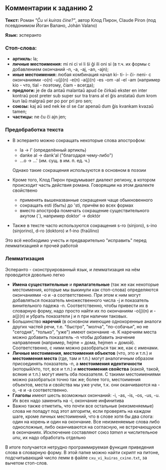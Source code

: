 ## Комментарии к заданию 2

**Текст:** Роман _"Ĉu vi kuiras ĉine?"_, автор Клод Пирон, Claude Piron (под псевдонимом Йоган Валано, Johán Valano)

**Язык:** эсперанто

### Стоп-слова: 
- **артикль:** la;
- **личные местоимения:** mi ni ci vi li ŝi ĝi ili oni si (в т.ч. их формы с добавлением окончаний -n, -a, -aj, -an, -ajn);
- **иные местоимения:** любая комбинация начал ki- ti- i- ĉi- neni- с окончаниями -o(n) -u(j)(n) -e(n) -a(j)(n) -es -om -al -el -am (например kio - что, tial - поэтому, ĉiam - всегда);
- **предлоги:** je de da antaŭ malantaŭ apud ĉe ĉirkaŭ ekster en inter kontraŭ post preter sub super sur tra trans al el ĝis anstataŭ dum krom kun laŭ malgraŭ per po por pri pro sen;
- **союзы:** kaj aŭ sed nek ke ol se ĉar apenaŭ dum ĝis kvankam kvazaŭ tamen;
- **частицы:** ne ĉu ĉi ajn jen;

### Предобработка текста
- В эсперанто можно сокращать некоторые слова апострофом:
  - la → l' (определённый артикль)
  - danke al → dank'al ("благодаря чему-либо")
  - ...o → ...' (им. сущ. в им. п. ед. ч.)

  Однако такие сокращения используются в основном в поэзии
- Кроме того, Клод Пирон придумывает диалект региону, в котором происходит часть действия романа. Говорящим на этом диалекте свойствено
  - применять вышеназванные сокращения чаще обыкновенного
  - сокращать esti (быть) до 'sti, причём во всех формах
  - вместо апострофа помечать сокращение существительного акутом (ˊ), например doktor' → doktór
- Также в тексте часто используются сокращения s-ro (sinjoro), s-ino (sinjorino), d-ro (doktoro) и f-ino (fraŭlino)

Это всё необходимо учесть и предварительно "исправить" перед лемматизацией и прочей работой

### Лемматизация
Эсперанто - сконструированный язык, и лемматизация на нём проводится довольно легко
- **Имена существительные** и **прилагательные** (так же как некоторые местоимения, которые мы выкинули как стоп-слова) определяются окончаниями -o и -a соответственно. При этом к ним могут добавляться показатель множественного числа -j и показатель винительного падежа -n. Соответственно, чтобы привести их в словарную форму, надо просто найти их по окончаниям -o(j)(n) и -a(j)(n) и убрать показатели j и n при наличии таковых.
- Большинство **наречий** (в основном имеющие однокоренные аналоги других частей речи, т.е. "быстро", "молча", "по-собачьи", но не "сегодня", "только", "уже") имеют окончание -e. К наречиям места можно добавить показатель -n чтобы добавить значение направления (например, hejme = дома, hejmen = домой). Соответственно, с ними можно разобраться так же, как с именами.
- **Личные местоимения**, **местоимения объектов** (что, это и т.п.) и **местоимения места** (где, там и т.п.) могут аналогичным образом присоединять показатель -n, а **местоимения идентичности** (который/кто, тот, все и т.п.) и **местоимения свойства** (какой, такой, всякие и т.п.) могут иметь оба показателя. С такими местоимениями можно разобраться точно так же; более того, местоимения объектов, места и свойства мы уже учли, т.к. они оканчиваются на -o, -e и -a соответственно.
- **Глаголы** имеют шесть возможных окончаний: -i, -as, -is, -os, -us, -u. Их всех надо заменить на -i, окончание инфинитива
- Важно также отметить, что почти все остальные (неизменяемые) слова не попадут под этот алгоритм, если проверять на каждом шаге, кроме личных местоимений, что в слове хотя бы два слога: один на корень и один на окончание. Все неизменяемые слова либо односложные, либо оканчиваются на согласную, не встречающуюся в окончаниях. Исключение составляют союз _tamen_ и числительное _unu_, их надо обработать отдельно

В итоге получается нетрудно программируемая функция приведения слова в словарную форму. В этой папке можно найти скрипт на питоне, подсчитывающий число лемм в файле `cxu_vi_kuiras_cxine.txt`, за вычетом стоп-слов.
